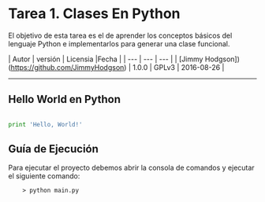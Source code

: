 # Tarea 1. Clases En Python

El objetivo de esta tarea es el de aprender los conceptos básicos del lenguaje Python e implementarlos para generar una clase funcional.

| Autor | versión | Licensia |Fecha |
| --- | --- | --- |
| [Jimmy Hodgson])(https://github.com/JimmyHodgson) | 1.0.0 | GPLv3 | 2016-08-26 |

---

## Hello World en Python
```python

print 'Hello, World!'

```

## Guía de Ejecución

Para ejecutar el proyecto debemos abrir la consola de comandos y ejecutar el siguiente comando:

```
    > python main.py
```
